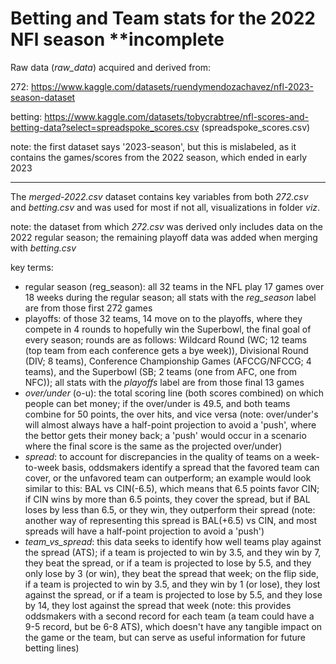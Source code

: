 # Betting and Team stats for the 2022 NFl season **incomplete

Raw data (*raw_data*) acquired and derived from: 

272: https://www.kaggle.com/datasets/ruendymendozachavez/nfl-2023-season-dataset

betting: https://www.kaggle.com/datasets/tobycrabtree/nfl-scores-and-betting-data?select=spreadspoke_scores.csv (spreadspoke_scores.csv)

note: the first dataset says '2023-season', but this is mislabeled, as it contains the games/scores from the 2022 season, which ended in early 2023
______________________________________________________________________________________________________________________________________________________
The *merged-2022.csv* dataset contains key variables from both *272.csv* and *betting.csv* and was used for most if not all, visualizations in folder *viz*.

note: the dataset from which *272.csv* was derived only includes data on the 2022 regular season; the remaining playoff data was added when merging with *betting.csv*


key terms:
- regular season (reg_season): all 32 teams in the NFL play 17 games over 18 weeks during the regular season; all stats with the *reg_season* label are from those first 272 games
- playoffs: of those 32 teams, 14 move on to the playoffs, where they compete in 4 rounds to hopefully win the Superbowl, the final goal of every season; rounds are as follows: Wildcard Round (WC; 12 teams (top team from each conference gets a bye week)), Divisional Round (DIV; 8 teams), Conference Championship Games (AFCCG/NFCCG; 4 teams), and the Superbowl (SB; 2 teams (one from AFC, one from NFC)); all stats with the *playoffs* label are from those final 13 games
- *over/under* (o-u): the total scoring line (both scores combined) on which people can bet money; if the over/under is 49.5, and both teams combine for 50 points, the over hits, and vice versa (note: over/under's will almost always have a half-point projection to avoid a 'push', where the bettor gets their money back; a 'push' would occur in a scenario where the final score is the same as the projected over/under)
- *spread*: to account for discrepancies in the quality of teams on a week-to-week basis, oddsmakers identify a spread that the favored team can cover, or the unfavored team can outperform; an example would look similar to this: BAL vs CIN(-6.5), which means that 6.5 points favor CIN; if CIN wins by more than 6.5 points, they cover the spread, but if BAL loses by less than 6.5, or they win, they outperform their spread (note: another way of representing this spread is BAL(+6.5) vs CIN, and most spreads will have a half-point projection to avoid a 'push')
- *team_vs_spread*: this data seeks to identify how well teams play against the spread (ATS); if a team is projected to win by 3.5, and they win by 7, they beat the spread, or if a team is projected to lose by 5.5, and they only lose by 3 (or win), they beat the spread that week; on the flip side, if a team is projected to win by 3.5, and they win by 1 (or lose), they lost against the spread, or if a team is projected to lose by 5.5, and they lose by 14, they lost against the spread that week (note: this provides oddsmakers with a second record for each team (a team could have a 9-5 record, but be 6-8 ATS), which doesn't have any tangible impact on the game or the team, but can serve as useful information for future betting lines)

